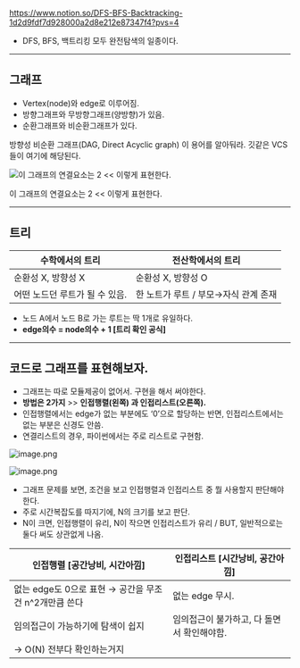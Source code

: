 https://www.notion.so/DFS-BFS-Backtracking-1d2d9fdf7d928000a2d8e212e87347f4?pvs=4
* DFS, BFS, 백트리킹 모두 완전탐색의 일종이다.

---

## 그래프

- Vertex(node)와 edge로 이루어짐.
- 방향그래프와 무방향그래프(양방향)가 있음.
- 순환그래프와 비순환그래프가 있다.

방향성 비순환 그래프(DAG, Direct Acyclic graph) 이 용어를 알아둬라.   깃같은 VCS들이 여기에 해당된다.

![이 그래프의 연결요소는 2  << 이렇게 표현한다.](attachment:6a69fdc9-37a2-4097-9fd2-b3cb6b8cd85c:image.png)

이 그래프의 연결요소는 2  << 이렇게 표현한다.

---

## 트리

| 수학에서의 트리 | 전산학에서의 트리 |
| --- | --- |
| 순환성 X, 방향성 X | 순환성 X, 방향성 O |
| 어떤 노드던 루트가 될 수 있음. | 한 노트가 루트 / 부모→자식 관계 존재 |
- 노드 A에서 노드 B로 가는 루트는 딱 1개로 유일하다.
- **edge의수 = node의수 + 1 [트리 확인 공식]**

---

## 코드로 그래프를 표현해보자.

- 그래프는 따로 모듈제공이 없어서. 구현을 해서 써야한다.
- **방법은 2가지** >>   **인접행렬(왼쪽) 과 인접리스트(오른쪽).**
- 인접행렬에서는 edge가 없는 부분에도 ‘0’으로 할당하는 반면, 인접리스트에서는 없는 부분은 신경도 안씀.
- 연결리스트의 경우, 파이썬에서는 주로 리스트로 구현함.

![image.png](attachment:305208c5-1ef6-41ba-b816-9ea5cd3aa7a1:image.png)

                                    

![image.png](attachment:26d9157a-324b-48e3-95e5-8c66494cd0ea:image.png)

 

- 그래프 문제를 보면, 조건을 보고 인접행렬과 인접리스트 중 뭘 사용할지 판단해야한다.
- 주로 시간복잡도를 따지기에, N의 크기를 보고 판단.
- N이 크면, 인접행렬이 유리, N이 작으면 인접리스트가 유리 / BUT, 일반적으로는 둘다 써도 상관없게 나옴.

| 인접행렬 [공간낭비, 시간아낌] | 인접리스트 [시간낭비, 공간아낌] |
| --- | --- |
| 없는 edge도 0으로 표현 → 공간을 무조건 n^2개만큼 쓴다 | 없는 edge 무시. |
| 임의접근이 가능하기에 탐색이 쉽지 | 임의접근이 불가하고, 다 돌면서 확인해야함. 
→ O(N) 전부다 확인하는거지 |
